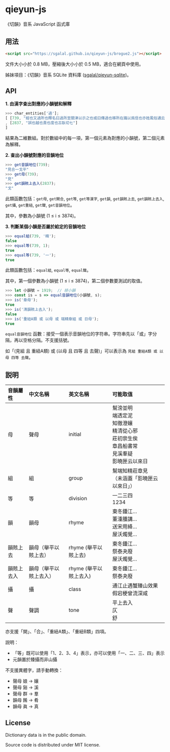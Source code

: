 # qieyun-js

《切韻》音系 JavaScript 函式庫

## 用法

```html
<script src="https://sgalal.github.io/qieyun-js/brogue2.js"></script>
```

文件大小小於 0.8 MB，壓縮後大小小於 0.5 MB，適合在網頁中使用。

姊妹項目：《切韻》音系 SQLite 資料庫 \([sgalal/qieyun-sqlite](https://github.com/sgalal/qieyun-sqlite)\)。

## API

**1. 由漢字查出對應的小韻號和解釋**

```javascript
>>> char_entities['過'];
[ [739, "經也又過所也釋名曰過所至關津以示之也或曰傳過也移所在識以爲信也亦姓風俗通云過國夏諸侯後因爲氏漢有兖州刺史過栩"]
, [2837, "誤也越也責也度也古臥切七"]
]
```

結果為二維數組。對於數組中的每一項，第一個元素為對應的小韻號，第二個元素為解釋。

**2. 查出小韻號對應的音韻地位**

```javascript
>>> get音韻地位(739);
"見合一戈平"
>>> get母(739);
"見"
>>> get韻賅上去入(2837);
"戈"
```

此類函數包括：`get母`, `get開合`, `get等`, `get等漢字`, `get韻`, `get韻賅上去`, `get韻賅上去入`, `get攝`, `get重紐`, `get聲`, `get音韻地位`。

其中，參數為小韻號 (1 ≤ i ≤ 3874)。

**3. 判斷某個小韻是否屬於給定的音韻地位**

```javascript
>>> equal組(739, '精');
false
>>> equal等(739, 1);
true
>>> equal等(739, '一');
true
```

此類函數包括：`equal組`, `equal等`, `equal聲`。

其中，第一個參數為小韻號 (1 ≤ i ≤ 3874)，第二個參數要測試的取值。

```javascript
>>> let 小韻號 = 1919;  // 拯小韻
>>> const is = s => equal音韻地位(小韻號, s);
>>> is('章母');
true
>>> is('清韻賅上去入');
false
>>> is('重紐A類 或 以母 或 端精章組 或 日母');
true
```

`equal音韻地位` 函數：接受一個表示音韻地位的字符串。字符串先以「或」字分隔，再以空格分隔。不支援括號。

如「(見組 且 重紐A類) 或 (以母 且 四等 且 去聲)」可以表示為 `見組 重紐A類 或 以母 四等 去聲`。

## 説明

| 音韻屬性 | 中文名稱 | 英文名稱 | 可能取值 |
| :- | :- | :- | :- |
| 母 | 聲母 | initial | 幫滂並明<br/>端透定泥<br/>知徹澄孃<br/>精清從心邪<br/>莊初崇生俟<br/>章昌船書常<br/>見溪羣疑<br/>影曉匣云以來日 |
| 組 | 組 | group | 幫端知精莊章見<br/>（未涵蓋「影曉匣云以來日」） |
| 等 | 等 | division | 一二三四<br/>1234 |
| 韻 | 韻母 | rhyme | 東冬鍾江…<br/>董湩腫講…<br/>送宋用絳…<br/>屋沃燭覺… |
| 韻賅上去 | 韻母（舉平以賅上去） | rhyme (舉平以賅上去) | 東冬鍾江…<br/>祭泰夬廢<br/>屋沃燭覺… |
| 韻賅上去入 | 韻母（舉平以賅上去入） | rhyme (舉平以賅上去入) | 東冬鍾江…<br/>祭泰夬廢 |
| 攝 | 攝 | class | 通江止遇蟹臻山效果假宕梗曾流深咸 |
| 聲 | 聲調 | tone | 平上去入<br/>仄<br/>舒 |

亦支援「開」、「合」、「重紐A類」、「重紐B類」四項。

説明：

* 「等」既可以使用「1、2、3、4」表示，亦可以使用「一、二、三、四」表示
* 元韻置於臻攝而非山攝

不支援異體字，請手動轉換：

* 聲母 娘 -> 孃
* 聲母 谿 -> 溪
* 聲母 群 -> 羣
* 韻母 餚 -> 肴
* 韻母 眞 -> 真

## License

Dictionary data is in the public domain.

Source code is distributed under MIT license.
